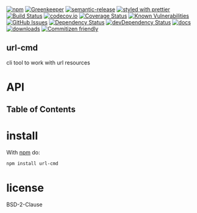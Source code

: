 [![npm](https://img.shields.io/npm/v/url-cmd.svg)](https://www.npmjs.com/package/url-cmd)
[![Greenkeeper](https://badges.greenkeeper.io/arlac77/url-cmd.svg)](https://greenkeeper.io/)
[![semantic-release](https://img.shields.io/badge/%20%20%F0%9F%93%A6%F0%9F%9A%80-semantic--release-e10079.svg)](https://github.com/arlac77/url-cmd)
[![styled with prettier](https://img.shields.io/badge/styled_with-prettier-ff69b4.svg)](https://github.com/prettier/prettier)
[![Build Status](https://secure.travis-ci.org/arlac77/url-cmd.png)](http://travis-ci.org/arlac77/url-cmd)
[![codecov.io](http://codecov.io/github/arlac77/url-cmd/coverage.svg?branch=master)](http://codecov.io/github/arlac77/url-cmd?branch=master)
[![Coverage Status](https://coveralls.io/repos/arlac77/url-cmd/badge.svg)](https://coveralls.io/r/arlac77/url-cmd)
[![Known Vulnerabilities](https://snyk.io/test/github/arlac77/url-cmd/badge.svg)](https://snyk.io/test/github/arlac77/url-cmd)
[![GitHub Issues](https://img.shields.io/github/issues/arlac77/url-cmd.svg?style=flat-square)](https://github.com/arlac77/url-cmd/issues)
[![Dependency Status](https://david-dm.org/arlac77/url-cmd.svg)](https://david-dm.org/arlac77/url-cmd)
[![devDependency Status](https://david-dm.org/arlac77/url-cmd/dev-status.svg)](https://david-dm.org/arlac77/url-cmd#info=devDependencies)
[![docs](http://inch-ci.org/github/arlac77/url-cmd.svg?branch=master)](http://inch-ci.org/github/arlac77/url-cmd)
[![downloads](http://img.shields.io/npm/dm/url-cmd.svg?style=flat-square)](https://npmjs.org/package/url-cmd)
[![Commitizen friendly](https://img.shields.io/badge/commitizen-friendly-brightgreen.svg)](http://commitizen.github.io/cz-cli/)

## url-cmd

cli tool to work with url resources

# API

<!-- Generated by documentation.js. Update this documentation by updating the source code. -->

## Table of Contents

# install

With [npm](http://npmjs.org) do:

```shell
npm install url-cmd
```

# license

BSD-2-Clause
